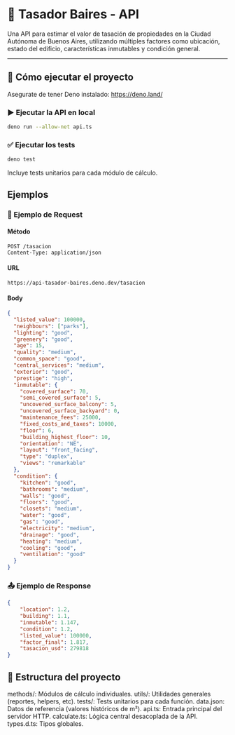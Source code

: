 # 🏢 Tasador Baires - API

Una API para estimar el valor de tasación de propiedades en la Ciudad Autónoma de Buenos Aires, utilizando múltiples factores como ubicación, estado del edificio, características inmutables y condición general.

---

## 🚀 Cómo ejecutar el proyecto
Asegurate de tener Deno instalado: https://deno.land/

### ▶️ Ejecutar la API en local

```bash
deno run --allow-net api.ts
```

### ✅ Ejecutar los tests
```bash
deno test
```
Incluye tests unitarios para cada módulo de cálculo.

## Ejemplos
### 📩 Ejemplo de Request
#### Método
```http
POST /tasacion
Content-Type: application/json
```
#### URL
```http
https://api-tasador-baires.deno.dev/tasacion
```
#### Body
```json
{
  "listed_value": 100000,
  "neighbours": ["parks"],
  "lighting": "good",
  "greenery": "good",
  "age": 15,
  "quality": "medium",
  "common_space": "good",
  "central_services": "medium",
  "exterior": "good",
  "prestige": "high",
  "inmutable": {
    "covered_surface": 70,
    "semi_covered_surface": 5,
    "uncovered_surface_balcony": 5,
    "uncovered_surface_backyard": 0,
    "maintenance_fees": 25000,
    "fixed_costs_and_taxes": 10000,
    "floor": 6,
    "building_highest_floor": 10,
    "orientation": "NE",
    "layout": "front_facing",
    "type": "duplex",
    "views": "remarkable"
  },
  "condition": {
    "kitchen": "good",
    "bathrooms": "medium",
    "walls": "good",
    "floors": "good",
    "closets": "medium",
    "water": "good",
    "gas": "good",
    "electricity": "medium",
    "drainage": "good",
    "heating": "medium",
    "cooling": "good",
    "ventilation": "good"
  }
}
```
### 📤 Ejemplo de Response
```json
{
    "location": 1.2,
    "building": 1.1,
    "inmutable": 1.147,
    "condition": 1.2,
    "listed_value": 100000,
    "factor_final": 1.817,
    "tasacion_usd": 279818
}
```

## 📁 Estructura del proyecto
methods/: Módulos de cálculo individuales.
utils/: Utilidades generales (reportes, helpers, etc).
tests/: Tests unitarios para cada función.
data.json: Datos de referencia (valores históricos de m²).
api.ts: Entrada principal del servidor HTTP.
calculate.ts: Lógica central desacoplada de la API.
types.d.ts: Tipos globales.